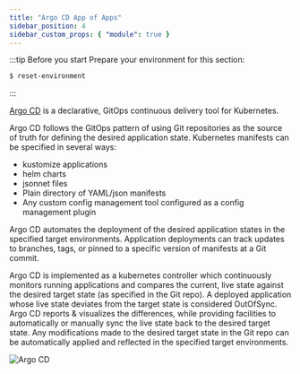 ```yaml
---
title: "Argo CD App of Apps"
sidebar_position: 4
sidebar_custom_props: { "module": true }
---
```


:::tip Before you start
Prepare your environment for this section:

```bash timeout=300 wait=30
$ reset-environment
```

:::

[Argo CD](https://argoproj.github.io/cd/) is a declarative, GitOps continuous delivery tool for Kubernetes.

Argo CD follows the GitOps pattern of using Git repositories as the source of truth for defining the desired application state. Kubernetes manifests can be specified in several ways:

- kustomize applications
- helm charts
- jsonnet files
- Plain directory of YAML/json manifests
- Any custom config management tool configured as a config management plugin

Argo CD automates the deployment of the desired application states in the specified target environments. Application deployments can track updates to branches, tags, or pinned to a specific version of manifests at a Git commit.

Argo CD is implemented as a kubernetes controller which continuously monitors running applications and compares the current, live state against the desired target state (as specified in the Git repo). A deployed application whose live state deviates from the target state is considered OutOfSync. Argo CD reports & visualizes the differences, while providing facilities to automatically or manually sync the live state back to the desired target state. Any modifications made to the desired target state in the Git repo can be automatically applied and reflected in the specified target environments.

![Argo CD](https://argo-cd.readthedocs.io/en/stable/assets/argocd-ui.gif)
